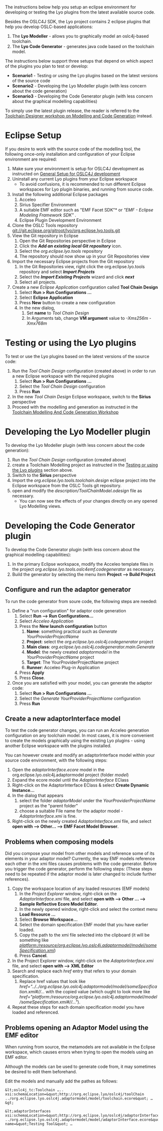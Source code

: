 The instructions below help you setup an eclipse environment for
developing or testing the Lyo plugins from the latest available source
code.

Besides the OSLC4J SDK, the Lyo project contains 2 eclipse plugins that
help you develop OSLC-based applications:

1.  The **Lyo Modeller** - allows you to graphically model an
    oslc4j-based toolchain.
2.  The **Lyo Code Generator** - generates java code based on the
    toolchain model.

The instructions below support three setups that depend on which aspect
of the plugins you plan to test or develop:

-   **Scenario1** - Testing or using the Lyo plugins based on the latest
    versions of the source code
-   **Scenario2** - Developing the Lyo Modeller plugin (with less
    concern about the code generation)
-   **Scenario3** - Developing the Code Generator plugin (with less
    concern about the graphical modelling capabilities)

To simply use the latest plugin release, the reader is referred to the
[Toolchain Designer workshop on Modelling and Code
Generation](Lyo/ToolchainModellingAndCodeGenerationWorkshop "wikilink")
instead.

Eclipse Setup
=============

If you desire to work with the source code of the modelling tool, the
following once-only installation and configuration of your Eclipse
environment are required:

1.  Make sure your environment is setup for OSLC4J development as
    instructed on [General Setup for OSLC4J
    development](https://wiki.eclipse.org/Lyo/General_Setup_for_OSLC4J_Development)
2.  Uninstall any current Lyo plugins from your Eclipse workspace
    -   To avoid confusions, it is recommended to run different Eclipse
        workspaces for Lyo plugin binaries, and running from source
        code.
3.  Install the following additional Eclipse packages
    1.  Acceleo
    2.  Sirius Specifier Environment
    3.  A suitable EMF editor such as "EMF Facet SDK"\* or *"EMF -
        Eclipse Modeling Framework SDK"* .
    4.  Eclipse Plugin Development Environment
4.  Clone the OSLC Tools repository
    <git://git.eclipse.org/gitroot/lyo/org.eclipse.lyo.tools.git>
5.  View the Git repository in Eclipse
    1.  Open the Git Repositories perspective in Eclipse
    2.  Click the ***Add an existing local Git repository*** icon.
    3.  Select the *org.eclipse.lyo.tools* repository
    4.  The repository should now show up in your Git Repositories view
6.  Import the necessary Eclipse projects from the Git repository
    1.  In the Git Repositories view, right click the
        org.eclipse.lyo.tools repository and select ***Import
        Projects***
    2.  Select the ***Import Existing Projects*** wizard and click
        ***next***
    3.  Select all projects.
7.  Create a new *Eclipse Application* configuration called **Tool Chain
    Design**
    1.  Select **Run \> Run Configurations ...**
    2.  Select **Eclipse Application**
    3.  Press **New** button to create a new configuration
    4.  In the new dialog,
        1.  Set **name** to *Tool Chain Design*
        2.  In Arguments tab, change **VM argument** value to *-Xms256m
            -Xmx768m*

Testing or using the Lyo plugins
================================

To test or use the Lyo plugins based on the latest versions of the
source code:

1.  Run the *Tool Chain Design* configuration (created above) in order
    to run a new Eclipse workspace with the required plugins
    1.  Select **Run \> Run Configurations ...**
    2.  Select the *Tool Chain Design* configuration
    3.  Press **Run**
2.  In the new *Tool Chain Design* Eclipse workspace, switch to the
    **Sirius** perspective
3.  Proceed with the modelling and generation as instructed in the
    [Toolchain Modelling And Code Generation
    Workshop](Lyo/ToolchainModellingAndCodeGenerationWorkshop#Create_a_Toolchain_Modelling_Project "wikilink")

Developing the Lyo Modeller plugin
==================================

To develop the Lyo Modeller plugin (with less concern about the code
generation):

1.  Run the *Tool Chain Design* configuration (created above)
2.  create a Toolchain Modelling project as instructed in the [Testing
    or using the Lyo
    plugins](Lyo/modelling_and_generation/working_from_source_code#Testing_or_using_the_Lyo_plugins "wikilink")
    section above.
3.  Switch to the **Sirius** perspective
4.  Import the *org.eclipse.lyo.tools.toolchain.design* eclipse project
    into the Eclipse workspace from the OSLC Tools git repository.
5.  open and modify the *description/ToolChainModel.odesign* file as
    necessary.
    -   You can now see the effects of your changes directly on any
        opened Lyo Modelling views.

Developing the Code Generator plugin
====================================

To develop the Code Generator plugin (with less concern about the
graphical modelling capabilities):

1.  In the primary Eclipse workspace, modify the Acceleo template files
    in the project *org.eclipse.lyo.tools.oslc4emf.codegenerator* as
    necessary.
2.  Build the generator by selecting the menu item **Project \--\> Build
    Project**

Configure and run the adaptor generator
---------------------------------------

To run the code generator from soure code, the following steps are
needed:

1.  Define a "run configuration" for adaptor code generation
    1.  Select **Run \--\> Run Configurations\...**
    2.  Select *Acceleo Application*
    3.  Press the **New launch configuration** button
        1.  **Name**: something practical such as *Generate
            YourProviderProjectName*
        2.  **Project**: select the
            *org.eclipse.lyo.oslc4j.codegenerator* project
        3.  **Main class**:
            *org.eclipse.lyo.oslc4j.codegenerator.main.Generate*
        4.  **Model**: the newly created *adaptormodel* in the
            *YourProviderProjectName* project
        5.  **Target**: The YourProviderProjectName project
        6.  **Runner**: Acceleo Plug-in Application
    4.  Press **Apply**
    5.  Press **Close**.
2.  Once you are satisfied with your model, you can generate the adaptor
    code:
    1.  Select **Run \> Run Configurations ...**
    2.  Select the *Generate YourProviderProjectName* configuration
    3.  Press **Run**

Create a new adaptorInterface model
-----------------------------------

To test the code generator changes, you can run an Acceleo generation
configuration on any toolchain model. In most cases, it is more
convenient to create the models graphically using the existing Lyo
plugins - using another Eclipse workspace with the plugins installed.

You can however create and modify an adaptorInterface model within your
source code environment, with the following steps:

1.  Open the *adaptorInterface.ecore* model in the
    org.eclipse.lyo.oslc4j.adaptormodel project (folder *model*)
2.  Expand the ecore model until the *AdaptorInterface* EClass
3.  Right-click on the AdaptorInterface EClass & select **Create Dynamic
    Instance\...**
4.  In the dialog that appears
    1.  select the folder *adaptorModel* under the
        *YourProviderProjectName* project as the "parent folder"
    2.  choose a suitable File name for the adaptor model -
        *AdaptorInterface.xmi* is fine.
5.  Right-click on the newly created *AdaptorInterface.xmi* file, and
    select **open with \--\> Other\... \--\> EMF Facet Model Browser**.

Problems when composing models
------------------------------

Did you compose your model from other models and reference some of its
elements in your adaptor model? Currently, the way EMF models reference
each other in the xmi files causes problems with the code generator.
Before you trigger the code generator, perform the following steps:
(These steps need to be repeated if the adaptor model is later changed
to include further references).

1.  Copy the workspace location of any loaded resources (EMF models)
    1.  In the *Project Explorer* window, right-click on the
        *AdaptorInterface.xmi* file, and select **open with \--\> Other
        \... \--\> Sample Reflective Ecore Model Editor**.
    2.  In the newly opened window, right-click and select the context
        menu **Load Resource ...**
    3.  Select **Browse Workspace\...**
    4.  Select the domain specification EMF model that you have earlier
        loaded.
    5.  Copy the path to the xmi file selected into the clipboard (it
        will be something like
        *<platform:/resource/org.eclipse.lyo.oslc4j.adaptormodel/model/someSpecification.xmi>*)
    6.  Press **Cancel**.
2.  In the Project Explorer window, right-click on the
    *AdaptorInterface.xmi* file, and select **open with \--\> XML
    Editor**
3.  Search and replace each *href* entry that refers to your domain
    specification.
    1.  Replace href values that look like
        *href=\"../../org.eclipse.lyo.oslc4j.adaptormodel/model/someSpecification.xmi\#//\...*
        with the copied value (which ought to look more like
        *href="platform:/resource/org.eclipse.lyo.oslc4j.adaptormodel/model/someSpecification.xmi\#//\..."*).
4.  Repeat these steps for each domain specification model you have
    loaded and referenced.

Problems opening an Adaptor Model using the EMF editor
------------------------------------------------------

When running from source, the metamodels are not available in the
Eclipse workspace, which causes errors when trying to open the models
using an EMF editor.

Although the models can be used to generate code from, it may sometimes
be desired to edit them beforehand.

Edit the models and manually add the pathes as follows:

    &lt;oslc4j_tc:Toolchain ….. xsi:schemaLocation=&quot;http://org.eclipse.lyo/oslc4j/toolChain ../org.eclipse.lyo.oslc4j.adaptormodel/model/toolchain.ecore&quot; …&gt;

    &lt;adaptorInterfaces xsi:schemaLocation=&quot;http://org.eclipse.lyo/oslc4j/adaptorInterface ../org.eclipse.lyo.oslc4j.adaptormodel/model/adaptorInterface.ecore&quot; name=&quot;Testing Tool&quot; …
